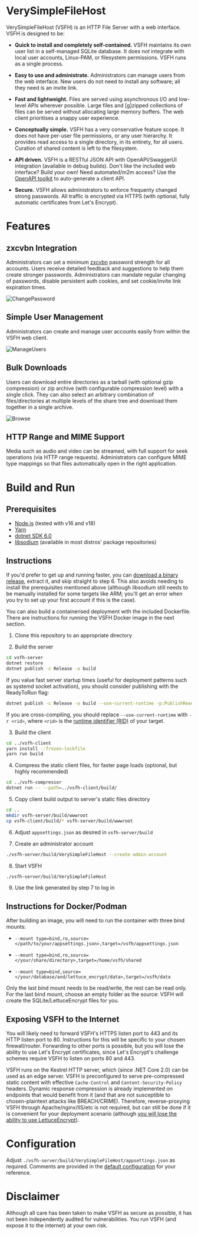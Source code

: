 # VerySimpleFileHost
VerySimpleFileHost (VSFH) is an HTTP File Server with a web interface. VSFH is designed to be:

 - **Quick to install and completely self-contained.** VSFH maintains its own user list in a self-managed SQLite database. It does *not* integrate with local user accounts, Linux-PAM, or filesystem permissions. VSFH runs as a single process.

 - **Easy to use and administrate.** Administrators can manage users from the web interface. New users do not need to install any software; all they need is an invite link.

  - **Fast and lightweight.** Files are served using asynchronous I/O and low-level APIs wherever possible. Large files and \[g\]zipped collections of files can be served without allocating large memory buffers. The web client prioritises a snappy user experience.

  - **Conceptually simple.** VSFH has a very conservative feature scope. It does not have per-user file permissions, or any user hierarchy. It provides read access to a single directory, in its entirety, for all users. Curation of shared content is left to the filesystem.

  - **API driven.** VSFH is a RESTful JSON API with OpenAPI/SwaggerUI integration (available in debug builds). Don't like the included web interface? Build your own! Need automated/m2m access? Use the [OpenAPI toolkit](https://github.com/OpenAPITools/openapi-generator-cli) to auto-generate a client API.

  - **Secure.** VSFH allows administrators to enforce frequenty changed strong passwords. All traffic is encrypted via HTTPS (with optional, fully automatic certificates from Let's Encrypt).

# Features

## zxcvbn Integration
Administrators can set a minimum [zxcvbn](https://github.com/dropbox/zxcvbn) password strength for all accounts. Users receive detailed feedback and suggestions to help them create stronger passwords. Administrators can mandate regular changing of passwords, disable persistent auth cookies, and set cookie/invite link expiration times.

![ChangePassword](https://user-images.githubusercontent.com/4328790/150635291-ea5bd069-ba85-42fe-93b1-42392a752206.png)

## Simple User Management
Administrators can create and manage user accounts easily from within the VSFH web client.

![ManageUsers](https://user-images.githubusercontent.com/4328790/150635292-538567c0-12ec-40b6-a0b2-e2d9aea9159d.png)

## Bulk Downloads
Users can download entire directories as a tarball (with optional gzip compression) or zip archive (with configurable compression level) with a single click. They can also select an arbitrary combination of files/directories at multiple levels of the share tree and download them together in a single archive.

![Browse](https://user-images.githubusercontent.com/4328790/150635293-56f5b565-6ddd-4fc4-8265-56f67543596b.png)

## HTTP Range and MIME Support
Media such as audio and video can be streamed, with full support for seek operations (via HTTP range requests). Administrators can configure MIME type mappings so that files automatically open in the right application.

# Build and Run

## Prerequisites
- [Node.js](https://nodejs.org/) (tested with v16 and v18)
- [Yarn](https://yarnpkg.com/)
- [dotnet SDK 6.0](https://dotnet.microsoft.com/en-us/download/dotnet/6.0)
- [libsodium](https://github.com/jedisct1/libsodium) (available in most distros' package repositories)

## Instructions

If you'd prefer to get up and running faster, you can [download a binary release](https://github.com/judilsteve/VerySimpleFileHost/releases), extract it, and  skip straight to step 6. This also avoids needing to install the prerequisites mentioned above (although libsodium still needs to be manually installed for some targets like ARM; you'll get an error when you try to set up your first account if this is the case).

You can also build a containerised deployment with the included Dockerfile. There are instructions for running the VSFH Docker image in the next section.

1. Clone this repository to an appropriate directory

2. Build the server
```bash
cd vsfh-server
dotnet restore
dotnet publish -c Release -o build
```

If you value fast server startup times (useful for deployment patterns such as systemd socket activation), you should consider publishing with the ReadyToRun flag:

```bash
dotnet publish -c Release -o build --use-current-runtime -p:PublishReadyToRun=true --no-self-contained
```

If you are cross-compiling, you should replace `--use-current-runtime` with `-r <rid>`, where `<rid>` is the [runtime identifier (RID)](https://docs.microsoft.com/en-us/dotnet/core/rid-catalog) of your target.

3. Build the client
```bash
cd ../vsfh-client
yarn install --frozen-lockfile
yarn run build
```

4. Compress the static client files, for faster page loads (optional, but highly recommended)
```bash
cd ../vsfh-compressor
dotnet run -- --path=../vsfh-client/build/
```

5. Copy client build output to server's static files directory
```bash
cd ..
mkdir vsfh-server/build/wwwroot
cp vsfh-client/build/* vsfh-server/build/wwwroot
```

6. Adjust `appsettings.json` as desired in `vsfh-server/build`

7. Create an administrator account
```bash
./vsfh-server/build/VerySimpleFileHost --create-admin-account
```

8. Start VSFH
```bash
./vsfh-server/build/VerySimpleFileHost
```

9. Use the link generated by step 7 to log in

## Instructions for Docker/Podman

After building an image, you will need to run the container with three bind mounts:

 - `--mount type=bind,ro,source=</path/to/your/appsettings.json>,target=/vsfh/appsettings.json`

 - `--mount type=bind,ro,source=</your/share/directory>,target=/home/vsfh/shared`

 - `--mount type=bind,source=</your/database/and/lettuce_encrypt/data>,target=/vsfh/data`

Only the last bind mount needs to be read/write, the rest can be read only. For the last bind mount, choose an empty folder as the source: VSFH will create the SQLite/LettuceEncrypt files for you.

## Exposing VSFH to the Internet
You will likely need to forward VSFH's HTTPS listen port to 443 and its HTTP listen port to 80. Instructions for this will be specific to your chosen firewall/router. Forwarding to other ports is possible, but you will lose the ability to use Let's Encrypt certificates, since Let's Encrypt's challenge schemes require VSFH to listen on ports 80 and 443.

VSFH runs on the Kestrel HTTP server, which (since .NET Core 2.0) can be used as an edge server. VSFH is preconfigured to serve pre-compressed static content with effective `Cache-Control` and `Content-Security-Policy` headers. Dynamic response compression is already implemented on endpoints that would benefit from it (and that are not susceptible to chosen-plaintext attacks like BREACH/CRIME). Therefore, reverse-proxying VSFH through Apache/nginx/IIS/etc is not required, but can still be done if it is convenient for your deployment scenario (although [you will lose the ability to use LettuceEncrypt](https://github.com/natemcmaster/LettuceEncrypt#aspnet-core-with-kestrel-behind-a-reverse-proxy)).

# Configuration
Adjust `./vsfh-server/build/VerySimpleFileHost/appsettings.json` as required. Comments are provided in the [default configuration](https://github.com/judilsteve/VerySimpleFileHost/blob/main/vsfh-server/appsettings.json) for your reference.

# Disclaimer
Although all care has been taken to make VSFH as secure as possible, it has not been independently audited for vulnerabilities. You run VSFH (and expose it to the internet) at your own risk.
